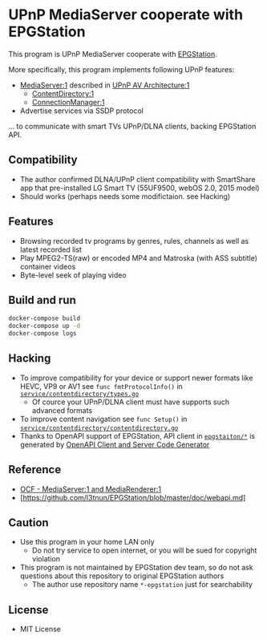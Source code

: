 # UPnP MediaServer cooperate with EPGStation

This program is UPnP MediaServer cooperate with [EPGStation](https://github.com/l3tnun/EPGStation).

More specifically, this program implements following UPnP features:

- [MediaServer:1](http://upnp.org/specs/av/UPnP-av-MediaServer-v1-Device.pdf) described in [UPnP AV Architecture:1](http://upnp.org/specs/av/UPnP-av-AVArchitecture-v1-20020625.pdf)
  - [ContentDirectory:1](http://upnp.org/specs/av/UPnP-av-ContentDirectory-v1-Service.pdf)
  - [ConnectionManager:1](http://upnp.org/specs/av/UPnP-av-ConnectionManager-v1-Service.pdf)
- Advertise services via SSDP protocol

... to communicate with smart TVs UPnP/DLNA clients, backing EPGStation API.

## Compatibility

- The author confirmed DLNA/UPnP client compatibility with SmartShare app that pre-installed LG Smart TV (55UF9500, webOS 2.0, 2015 model)
- Should works (perhaps needs some modifictaion. see Hacking)

## Features

- Browsing recorded tv programs by genres, rules, channels as well as latest recorded list
- Play MPEG2-TS(raw) or encoded MP4 and Matroska (with ASS subtitle) container videos
- Byte-level seek of playing video

## Build and run

```sh
docker-compose build
docker-compose up -d
docker-compose logs
```

## Hacking

- To improve compatibility for your device or support newer formats like HEVC, VP9 or AV1 see `func fmtProtocolInfo()` in [`service/contentdirectory/types.go`](https://github.com/yanbe/upnp-mediaserver-epgstation/blob/main/service/contentdirectory/types.go)
  - Of cource your UPnP/DLNA client must have supports such advanced formats
- To improve content navigation see `func Setup()` in [`service/contentdirectory/contentdirectory.go`](https://github.com/yanbe/upnp-mediaserver-epgstation/blob/main/service/contentdirectory/contentdirectory.go)
- Thanks to OpenAPI support of EPGStation, API client in [`epgstaiton/*`](https://github.com/yanbe/upnp-mediaserver-epgstation/blob/main/epgstation/client.go) is generated by [OpenAPI Client and Server Code Generator](https://github.com/deepmap/oapi-codegen)

## Reference

- [OCF - MediaServer:1 and MediaRenderer:1](https://openconnectivity.org/developer/specifications/upnp-resources/upnp/mediaserver1-and-mediarenderer1/)
- [https://github.com/l3tnun/EPGStation/blob/master/doc/webapi.md]

## Caution

- Use this program in your home LAN only
  - Do not try service to open internet, or you will be sued for copyright violation
- This program is not maintained by EPGStation dev team, so do not ask questions about this repository to original EPGStation authors
  - The author use repository name `*-epgstation` just for searchability

## License 

- MIT License